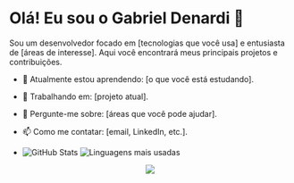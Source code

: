 # Olá! Eu sou o Gabriel Denardi 👋

Sou um desenvolvedor focado em [tecnologias que você usa] e entusiasta de [áreas de interesse]. Aqui você encontrará meus principais projetos e contribuições.

- 🌱 Atualmente estou aprendendo: [o que você está estudando].
- 🔭 Trabalhando em: [projeto atual].
- 💬 Pergunte-me sobre: [áreas que você pode ajudar].
- 📫 Como me contatar: [email, LinkedIn, etc.].

- ![GitHub Stats](https://github-readme-stats.vercel.app/api?username=GabrielDenardi&show_icons=true)
![Linguagens mais usadas](https://github-readme-stats.vercel.app/api/top-langs/?username=GabrielDenardi&layout=compact)


<div align="center">
  <img src="https://github-readme-stats.vercel.app/api?username=GabrielDenardi&show_icons=true&theme=radical" />
</div>
